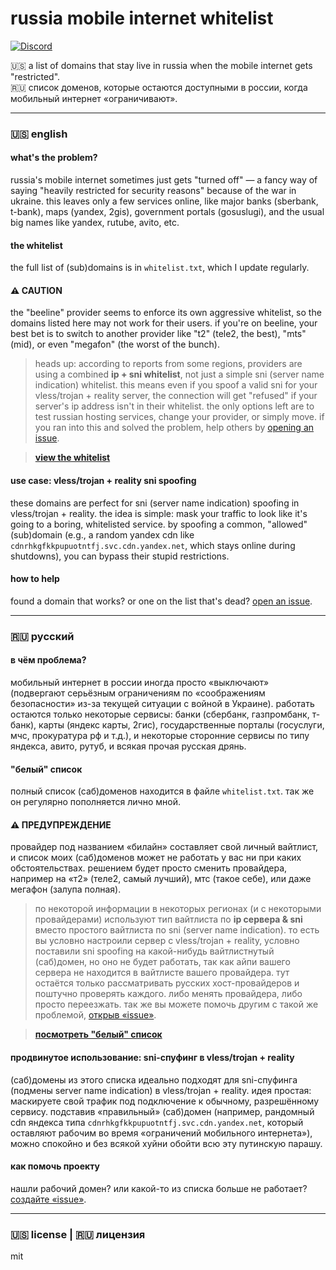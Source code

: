 # russia mobile internet whitelist

[![Discord](https://img.shields.io/discord/1282083082849091615?style=flat-square)](https://discord.gg/QPBdMf8dxG)

🇺🇸 a list of domains that stay live in russia when the mobile internet gets "restricted".
<br>
🇷🇺 список доменов, которые остаются доступными в россии, когда мобильный интернет «ограничивают».

---

### **🇺🇸 english**

#### what's the problem?

russia's mobile internet sometimes just gets "turned off" — a fancy way of saying "heavily restricted for security reasons" because of the war in ukraine. this leaves only a few services online, like major banks (sberbank, t-bank), maps (yandex, 2gis), government portals (gosuslugi), and the usual big names like yandex, rutube, avito, etc.

#### the whitelist

the full list of (sub)domains is in `whitelist.txt`, which I update regularly.

#### ⚠️ CAUTION
the "beeline" provider seems to enforce its own aggressive whitelist, so the domains listed here may not work for their users. if you're on beeline, your best bet is to switch to another provider like "t2" (tele2, the best), "mts" (mid), or even "megafon" (the worst of the bunch).

> heads up: according to reports from some regions, providers are using a combined **ip + sni whitelist**, not just a simple sni (server name indication) whitelist. this means even if you spoof a valid sni for your vless/trojan + reality server, the connection will get "refused" if your server's ip address isn't in their whitelist. the only options left are to test russian hosting services, change your provider, or simply move. if you ran into this and solved the problem, help others by [opening an issue](https://github.com/hxehex/russia-mobile-internet-whitelist/issues).

> **[view the whitelist](./whitelist.txt)**

#### use case: vless/trojan + reality sni spoofing

these domains are perfect for sni (server name indication) spoofing in vless/trojan + reality. the idea is simple: mask your traffic to look like it's going to a boring, whitelisted service. by spoofing a common, "allowed" (sub)domain (e.g., a random yandex cdn like `cdnrhkgfkkpupuotntfj.svc.cdn.yandex.net`, which stays online during shutdowns), you can bypass their stupid restrictions.

#### how to help

found a domain that works? or one on the list that's dead? [open an issue](https://github.com/hxehex/russia-mobile-internet-whitelist/issues).

---

### **🇷🇺 русский**

#### в чём проблема?

мобильный интернет в россии иногда просто «выключают» (подвергают серьёзным ограничениям по «соображениям безопасности» из-за текущей ситуации с войной в Украине). работать остаются только некоторые сервисы: банки (сбербанк, газпромбанк, т-банк), карты (яндекс карты, 2гис), государственные порталы (госуслуги, мчс, прокуратура рф и т.д.), и некоторые сторонние сервисы по типу яндекса, авито, рутуб, и всякая прочая русская дрянь.

#### "белый" список

полный список (саб)доменов находится в файле `whitelist.txt`. так же он регулярно пополняется лично мной.

#### ⚠️ ПРЕДУПРЕЖДЕНИЕ
провайдер под названием «билайн» составляет свой личный вайтлист, и список моих (саб)доменов может не работать у вас ни при каких обстоятельствах. решением будет просто сменить провайдера, например на «т2» (теле2, самый лучший), мтс (такое себе), или даже мегафон (залупа полная).

> по некоторой информации в некоторых регионах (и с некоторыми провайдерами) используют тип вайтлиста по **ip сервера & sni** вместо простого вайтлиста по sni (server name indication). то есть вы условно настроили сервер с vless/trojan + reality, условно поставили sni spoofing на какой-нибудь вайтлистнутый (саб)домен, но оно не будет работать, так как айпи вашего сервера не находится в вайтлисте вашего провайдера. тут остаётся только рассматривать русских хост-провайдеров и поштучно проверять каждого. либо менять провайдера, либо просто переезжать. так же вы можете помочь другим с такой же проблемой, [открыв «issue»](https://github.com/hxehex/russia-mobile-internet-whitelist/issues).

> **[посмотреть "белый" список](./whitelist.txt)**

#### продвинутое использование: sni-спуфинг в vless/trojan + reality

(саб)домены из этого списка идеально подходят для sni-спуфинга (подмены server name indication) в vless/trojan + reality. идея простая: маскируете свой трафик под подключение к обычному, разрешённому сервису. подставив «правильный» (саб)домен (например, рандомный cdn яндекса типа `cdnrhkgfkkpupuotntfj.svc.cdn.yandex.net`, который оставляют рабочим во время «ограничений мобильного интернета»), можно спокойно и без всякой хуйни обойти всю эту путинскую парашу.

#### как помочь проекту

нашли рабочий домен? или какой-то из списка больше не работает? [создайте «issue»](https://github.com/hxehex/russia-mobile-internet-whitelist/issues).

---

### 🇺🇸 license | 🇷🇺 лицензия

mit
